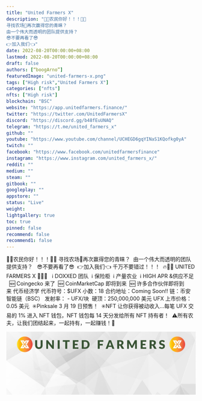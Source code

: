 ```yaml
---
title: "United Farmers X"
description: "🧑‍🌾农民你好！！！🧑‍🌾
寻找农场💎再次赢得您的青睐？
由一个伟大而透明的团队提供支持？
😎不要再看了😎
👉加入我们👈"
date: 2022-08-20T00:00:00+08:00
lastmod: 2022-08-20T00:00:00+08:00
draft: false
authors: [“boogArno”]
featuredImage: "united-farmers-x.png"
tags: ["High risk","United Farmers X"]
categories: ["nfts"]
nfts: ["High risk"]
blockchain: "BSC"
website: "https://app.unitedfarmers.finance/"
twitter: "https://twitter.com/UnitedFarmersX"
discord: "https://discord.gg/b48fEuUNAQ"
telegram: "https://t.me/united_farmers_x"
github: ""
youtube: "https://www.youtube.com/channel/UCHEGD6gqYINaS1KQofkg0yA"
twitch: ""
facebook: "https://www.facebook.com/unitedfarmersfinance"
instagram: "https://www.instagram.com/united_farmers_x/"
reddit: ""
medium: ""
steam: ""
gitbook: ""
googleplay: ""
appstore: ""
status: "Live"
weight: 
lightgallery: true
toc: true
pinned: false
recommend: false
recommend1: false
---
```

<p>🧑‍🌾农民你好！！！🧑‍🌾&nbsp;寻找农场💎再次赢得您的青睐？ &nbsp;由一个伟大而透明的团队提供支持？ &nbsp; 😎不要再看了😎&nbsp; 👉加入我们👈&nbsp;千万不要错过！！！&nbsp; 🔥👩‍🌾 UNITED FARMERS X 👨‍🌾🔥 &nbsp; ℹ️ DOXXED 团队&nbsp; ℹ️ 保险柜&nbsp; ℹ️ 产量农业&nbsp; ℹ️ HIGH APR &amp;供应不足 &nbsp; 🆕 Coingecko 来了&nbsp; 🆕 CoinMarketCap 即将到来&nbsp; 🆕 许多合作伙伴即将到来&nbsp;代币经济学&nbsp;代币符号：$UFX&nbsp;小数：18&nbsp;合约地址：Coming Soon!!&nbsp;链：币安智能链（BSC）&nbsp;发射率： - UFX/块 &nbsp;硬顶：250,000,000 美元 UFX&nbsp;上市价格：0.05 美元&nbsp; ✳️Pinksale 3 月 19 日预售！&nbsp; ✳️NFT 让你获得被动收入...每笔 UFX 交易的 1% 进入 NFT 钱包，NFT 钱包每 14 天分发给所有 NFT 持有者！&nbsp; ⚠️所有农夫，让我们团结起来，一起持有，一起赚钱！💪</p>

![1500x500](1500x500.jpg)
